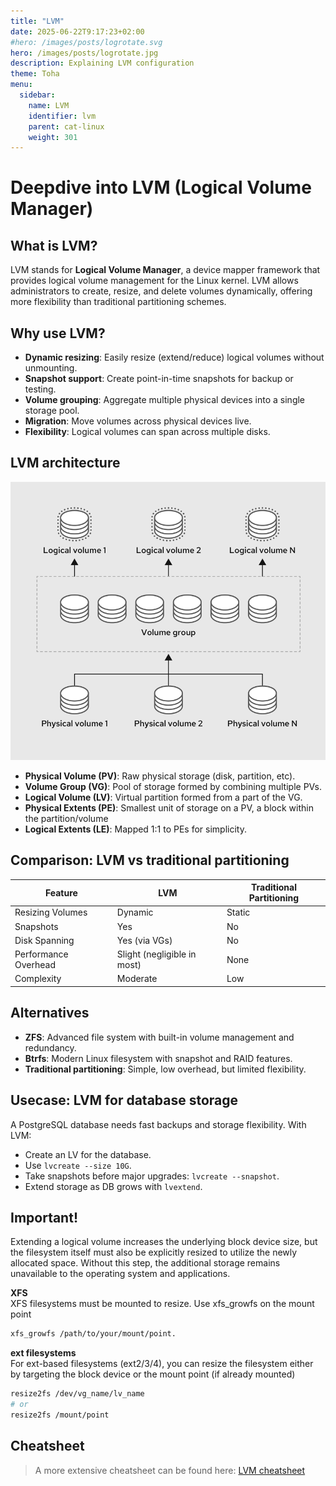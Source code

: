 ```yaml
---
title: "LVM"
date: 2025-06-22T9:17:23+02:00
#hero: /images/posts/logrotate.svg
hero: /images/posts/logrotate.jpg
description: Explaining LVM configuration
theme: Toha
menu:
  sidebar:
    name: LVM
    identifier: lvm
    parent: cat-linux
    weight: 301
---
```

# Deepdive into LVM (Logical Volume Manager)

## What is LVM?

LVM stands for **Logical Volume Manager**, a device mapper framework that provides logical volume management for the Linux kernel. LVM allows administrators to create, resize, and delete volumes dynamically, offering more flexibility than traditional partitioning schemes.

## Why use LVM?

- **Dynamic resizing**: Easily resize (extend/reduce) logical volumes without unmounting.
- **Snapshot support**: Create point-in-time snapshots for backup or testing.
- **Volume grouping**: Aggregate multiple physical devices into a single storage pool.
- **Migration**: Move volumes across physical devices live.
- **Flexibility**: Logical volumes can span across multiple disks.

## LVM architecture

![LVM Architecture](images/posts/lvm.png)

- **Physical Volume (PV)**: Raw physical storage (disk, partition, etc).
- **Volume Group (VG)**: Pool of storage formed by combining multiple PVs.
- **Logical Volume (LV)**: Virtual partition formed from a part of the VG.
- **Physical Extents (PE)**: Smallest unit of storage on a PV, a block within the partition/volume
- **Logical Extents (LE)**: Mapped 1:1 to PEs for simplicity.

## Comparison: LVM vs traditional partitioning

| Feature                 | LVM                         | Traditional Partitioning       |
|------------------------|-----------------------------|--------------------------------|
| Resizing Volumes       | Dynamic                     | Static                         |
| Snapshots              | Yes                         | No                             |
| Disk Spanning          | Yes (via VGs)               | No                             |
| Performance Overhead   | Slight (negligible in most) | None                           |
| Complexity             | Moderate                    | Low                            |

## Alternatives

- **ZFS**: Advanced file system with built-in volume management and redundancy.
- **Btrfs**: Modern Linux filesystem with snapshot and RAID features.
- **Traditional partitioning**: Simple, low overhead, but limited flexibility.

## Usecase: LVM for database storage

A PostgreSQL database needs fast backups and storage flexibility. With LVM:
- Create an LV for the database.
- Use `lvcreate --size 10G`.
- Take snapshots before major upgrades: `lvcreate --snapshot`.
- Extend storage as DB grows with `lvextend`.

## Important!

Extending a logical volume increases the underlying block device size, but the filesystem itself must also be explicitly resized to utilize the newly allocated space. Without this step, the additional storage remains unavailable to the operating system and applications.  
  
**XFS**  
XFS filesystems must be mounted to resize. Use xfs_growfs on the mount point
```bash
xfs_growfs /path/to/your/mount/point. 
```
  
**ext filesystems**  
For ext-based filesystems (ext2/3/4), you can resize the filesystem either by targeting the block device or the mount point (if already mounted)
```bash
resize2fs /dev/vg_name/lv_name
# or
resize2fs /mount/point
```

## Cheatsheet
> A more extensive cheatsheet can be found here: [LVM cheatsheet](/notes/linux/LVM)


